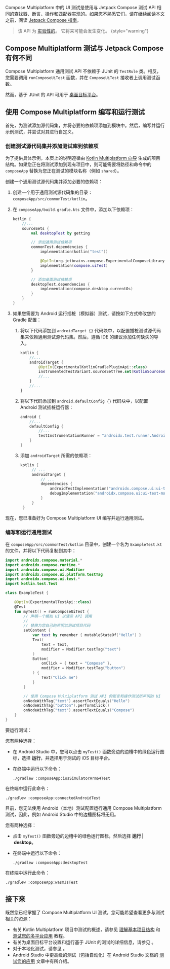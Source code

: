 [//]: # (title: Compose Multiplatform UI 测试)

Compose Multiplatform 中的 UI 测试是使用与 Jetpack Compose 测试 API 相同的查找器、断言、操作和匹配器实现的。如果您不熟悉它们，请在继续阅读本文之前，阅读 [Jetpack Compose 指南](https://developer.android.com/jetpack/compose/testing)。

> 该 API 为 [实验性的](supported-platforms.md#compose-multiplatform-ui-framework-stability-levels)。
> 它将来可能会发生变化。
> {style="warning"}

## Compose Multiplatform 测试与 Jetpack Compose 有何不同

Compose Multiplatform 通用测试 API 不依赖于 JUnit 的 `TestRule` 类。相反，您需要调用 `runComposeUiTest` 函数，并在 `ComposeUiTest` 接收者上调用测试函数。

然而，基于 JUnit 的 API 可用于 [桌面目标平台](compose-desktop-ui-testing.md)。

## 使用 Compose Multiplatform 编写和运行测试

首先，为测试添加源代码集，并将必要的依赖项添加到模块中。然后，编写并运行示例测试，并尝试对其进行自定义。

### 创建测试源代码集并添加测试库到依赖项

为了提供具体示例，本页上的说明遵循由 [Kotlin Multiplatform 向导](https://kmp.jetbrains.com/) 生成的项目结构。如果您正在将测试添加到现有项目中，则可能需要将路径和命令中的 `composeApp` 替换为您正在测试的模块名称（例如 `shared`）。

创建一个通用测试源代码集并添加必要的依赖项：

1.  创建一个用于通用测试源代码集的目录：`composeApp/src/commonTest/kotlin`。
2.  在 `composeApp/build.gradle.kts` 文件中，添加以下依赖项：

    ```kotlin
    kotlin {
        //...
        sourceSets {
            val desktopTest by getting

            // 添加通用测试依赖项
            commonTest.dependencies {
                implementation(kotlin("test"))

                @OptIn(org.jetbrains.compose.ExperimentalComposeLibrary::class)
                implementation(compose.uiTest)
            }

            // 添加桌面测试依赖项
            desktopTest.dependencies {
                implementation(compose.desktop.currentOs)
            }
        }
    }
    ```

3.  如果您需要为 Android 运行插桩（模拟器）测试，请按如下方式修改您的 Gradle 配置：
    1.  将以下代码添加到 `androidTarget {}` 代码块中，以配置插桩测试源代码集来依赖通用测试源代码集。然后，遵循 IDE 的建议添加任何缺失的导入。

        ```kotlin
        kotlin {
            //...
            androidTarget {
                @OptIn(ExperimentalKotlinGradlePluginApi::class)
                instrumentedTestVariant.sourceSetTree.set(KotlinSourceSetTree.test)
                //...
            }
            //...
        }
        ```

    2.  将以下代码添加到 `android.defaultConfig {}` 代码块中，以配置 Android 测试插桩运行器：

        ```kotlin
        android {
            //...
            defaultConfig {
                //...
                testInstrumentationRunner = "androidx.test.runner.AndroidJUnitRunner"
            }
        }
        ```

    3.  添加 `androidTarget` 所需的依赖项：

        ```kotlin
        kotlin {
             // ...
             androidTarget {
                 // ...
                 dependencies {
                     androidTestImplementation("androidx.compose.ui:ui-test-junit4-android:%androidx.compose%")
                     debugImplementation("androidx.compose.ui:ui-test-manifest:%androidx.compose%")
                 }
             }
         }
        ```

现在，您已准备好为 Compose Multiplatform UI 编写并运行通用测试。

### 编写和运行通用测试

在 `composeApp/src/commonTest/kotlin` 目录中，创建一个名为 `ExampleTest.kt` 的文件，并将以下代码复制到其中：

```kotlin
import androidx.compose.material.*
import androidx.compose.runtime.*
import androidx.compose.ui.Modifier
import androidx.compose.ui.platform.testTag
import androidx.compose.ui.test.*
import kotlin.test.Test

class ExampleTest {

    @OptIn(ExperimentalTestApi::class)
    @Test
    fun myTest() = runComposeUiTest {
        // 声明一个模拟 UI 以演示 API 调用
        //
        // 替换为您自己的声明以测试项目代码
        setContent {
            var text by remember { mutableStateOf("Hello") }
            Text(
                text = text,
                modifier = Modifier.testTag("text")
            )
            Button(
                onClick = { text = "Compose" },
                modifier = Modifier.testTag("button")
            ) {
                Text("Click me")
            }
        }

        // 使用 Compose Multiplatform 测试 API 的断言和操作测试所声明的 UI
        onNodeWithTag("text").assertTextEquals("Hello")
        onNodeWithTag("button").performClick()
        onNodeWithTag("text").assertTextEquals("Compose")
    }
}
```

要运行测试：

<tabs>
<tab title="iOS 模拟器">

您有两种选择：
*   在 Android Studio 中，您可以点击 `myTest()` 函数旁边的边槽中的绿色运行图标，选择 **运行**，并选择用于测试的 iOS 目标平台。
*   在终端中运行以下命令：

    ```shell
    ./gradlew :composeApp:iosSimulatorArm64Test
    ```

</tab>
<tab title="Android 模拟器">

在终端中运行此命令：

```shell
./gradlew :composeApp:connectedAndroidTest
```

目前，您无法使用 Android（本地）测试配置运行通用 Compose Multiplatform 测试，因此，例如 Android Studio 中的边槽图标将无用。

</tab>
<tab title="桌面">

您有两种选择：
*   点击 `myTest()` 函数旁边的边槽中的绿色运行图标，然后选择 **运行&nbsp;|&nbsp;desktop**。
*   在终端中运行以下命令：

    ```shell
    ./gradlew :composeApp:desktopTest
    ```

</tab>
<tab title="Wasm (无头浏览器)">

在终端中运行此命令：

```shell
./gradlew :composeApp:wasmJsTest
```

</tab>
</tabs>

## 接下来

既然您已经掌握了 Compose Multiplatform UI 测试，您可能希望查看更多与测试相关的资源：
*   有关 Kotlin Multiplatform 项目中测试的概述，请参见 [理解基本项目结构](multiplatform-discover-project.md#integration-with-tests) 和 [测试您的多平台应用](multiplatform-run-tests.md) 教程。
*   有关为桌面目标平台设置和运行基于 JUnit 的测试的详细信息，请参见 [](compose-desktop-ui-testing.md)。
*   对于本地化测试，请参见 [](compose-localization-tests.md#testing-locales-on-different-platforms)。
*   Android Studio 中更高级的测试（包括自动化）在 Android Studio 文档的 [测试您的应用](https://developer.android.com/studio/test) 文章中有所介绍。